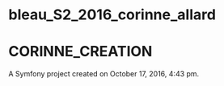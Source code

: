 

# bleau_S2_2016_corinne_allard
# CORINNE_CREATION

A Symfony project created on October 17, 2016, 4:43 pm.

